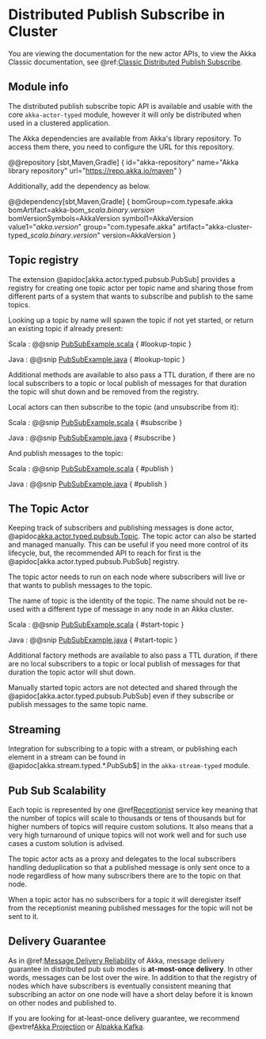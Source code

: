 # Distributed Publish Subscribe in Cluster

You are viewing the documentation for the new actor APIs, to view the Akka Classic documentation, see @ref:[Classic Distributed Publish Subscribe](../distributed-pub-sub.md).

## Module info

The distributed publish subscribe topic API is available and usable with the core `akka-actor-typed` module, however it will only be distributed
when used in a clustered application.

The Akka dependencies are available from Akka's library repository. To access them there, you need to configure the URL for this repository.

@@repository [sbt,Maven,Gradle] {
id="akka-repository"
name="Akka library repository"
url="https://repo.akka.io/maven"
}

Additionally, add the dependency as below.

@@dependency[sbt,Maven,Gradle] {
  bomGroup=com.typesafe.akka bomArtifact=akka-bom_$scala.binary.version$ bomVersionSymbols=AkkaVersion
  symbol1=AkkaVersion
  value1="$akka.version$"
  group="com.typesafe.akka"
  artifact="akka-cluster-typed_$scala.binary.version$"
  version=AkkaVersion
}

## Topic registry

The extension @apidoc[akka.actor.typed.pubsub.PubSub] provides a registry for creating one topic actor per topic name and 
sharing those from different parts of a system that wants to subscribe and publish to the same topics.

Looking up a topic by name will spawn the topic if not yet started, or return an existing topic if already present:

Scala
:  @@snip [PubSubExample.scala](/akka-actor-typed-tests/src/test/scala/docs/akka/typed/pubsub/PubSubExample.scala) { #lookup-topic }

Java
:  @@snip [PubSubExample.java](/akka-actor-typed-tests/src/test/java/jdocs/akka/typed/pubsub/PubSubExample.java) { #lookup-topic }

Additional methods are available to also pass a TTL duration, if there are no local subscribers to a topic or local publish of 
messages for that duration the topic will shut down and be removed from the registry.

Local actors can then subscribe to the topic (and unsubscribe from it):

Scala
:  @@snip [PubSubExample.scala](/akka-actor-typed-tests/src/test/scala/docs/akka/typed/pubsub/PubSubExample.scala) { #subscribe }

Java
:  @@snip [PubSubExample.java](/akka-actor-typed-tests/src/test/java/jdocs/akka/typed/pubsub/PubSubExample.java) { #subscribe }

And publish messages to the topic:

Scala
:  @@snip [PubSubExample.scala](/akka-actor-typed-tests/src/test/scala/docs/akka/typed/pubsub/PubSubExample.scala) { #publish }

Java
:  @@snip [PubSubExample.java](/akka-actor-typed-tests/src/test/java/jdocs/akka/typed/pubsub/PubSubExample.java) { #publish }

## The Topic Actor

Keeping track of subscribers and publishing messages is done actor, @apidoc[akka.actor.typed.pubsub.Topic](akka.actor.typed.pubsub.Topic$). The 
topic actor can also be started and managed manually. This can be useful if you need more control of its lifecycle, but, 
the recommended API to reach for first is the @apidoc[akka.actor.typed.pubsub.PubSub] registry.

The topic actor needs to run on each node where subscribers will live or that wants to publish messages to the topic.
 
The name of topic is the identity of the topic. The name should not be re-used with a different type of message in any node
in an Akka cluster.

Scala
:  @@snip [PubSubExample.scala](/akka-actor-typed-tests/src/test/scala/docs/akka/typed/pubsub/PubSubExample.scala) { #start-topic }

Java
:  @@snip [PubSubExample.java](/akka-actor-typed-tests/src/test/java/jdocs/akka/typed/pubsub/PubSubExample.java) { #start-topic }

Additional factory methods are available to also pass a TTL duration, if there are no local subscribers to a topic or local publish of
messages for that duration the topic actor will shut down.

Manually started topic actors are not detected and shared through the @apidoc[akka.actor.typed.pubsub.PubSub] even if they subscribe
or publish messages to the same topic name.

## Streaming

Integration for subscribing to a topic with a stream, or publishing each element in a stream can be found in 
@apidoc[akka.stream.typed.*.PubSub$] in the `akka-stream-typed` module.

## Pub Sub Scalability

Each topic is represented by one @ref[Receptionist](actor-discovery.md) service key meaning that the number of topics 
will scale to thousands or tens of thousands but for higher numbers of topics will require custom solutions. It also means
that a very high turnaround of unique topics will not work well and for such use cases a custom solution is advised.

The topic actor acts as a proxy and delegates to the local subscribers handling deduplication so that a published message
is only sent once to a node regardless of how many subscribers there are to the topic on that node.

When a topic actor has no subscribers for a topic it will deregister itself from the receptionist meaning published messages
for the topic will not be sent to it.

## Delivery Guarantee

As in @ref:[Message Delivery Reliability](../general/message-delivery-reliability.md) of Akka, message delivery guarantee in distributed pub sub modes is **at-most-once delivery**. In other words, messages can be lost over the wire. In addition to that the registry of nodes which have subscribers is eventually consistent
meaning that subscribing an actor on one node will have a short delay before it is known on other nodes and published to.

If you are looking for at-least-once delivery guarantee, we recommend @extref[Akka Projection](akka-projection:) or [Alpakka Kafka](https://doc.akka.io/docs/alpakka-kafka/current/).


